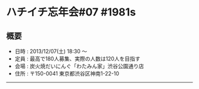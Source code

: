 # ハチイチ忘年会#07 #1981s

## 概要
* 日時 : 2013/12/07(土) 18:30 〜
* 定員 : 最高で180人募集、実際の人数は120人を目指す
* 会場 : 炭火焼だいにんぐ「わたみん家」渋谷公園通り店 
* 住所 : 〒150-0041 東京都渋谷区神南1-22-10

---



